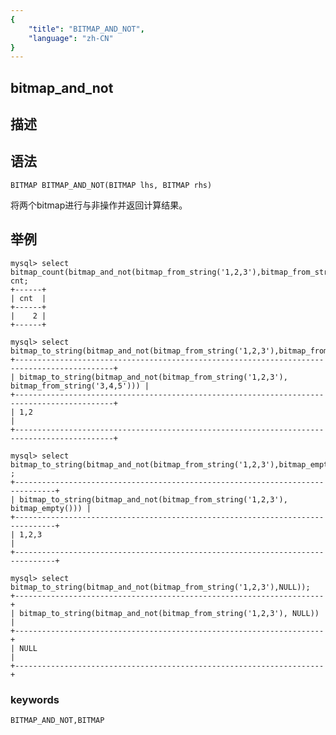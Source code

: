 ```yaml
---
{
    "title": "BITMAP_AND_NOT",
    "language": "zh-CN"
}
---
```


<!-- 
Licensed to the Apache Software Foundation (ASF) under one
or more contributor license agreements.  See the NOTICE file
distributed with this work for additional information
regarding copyright ownership.  The ASF licenses this file
to you under the Apache License, Version 2.0 (the
"License"); you may not use this file except in compliance
with the License.  You may obtain a copy of the License at

  http://www.apache.org/licenses/LICENSE-2.0

Unless required by applicable law or agreed to in writing,
software distributed under the License is distributed on an
"AS IS" BASIS, WITHOUT WARRANTIES OR CONDITIONS OF ANY
KIND, either express or implied.  See the License for the
specific language governing permissions and limitations
under the License.
-->

## bitmap_and_not
## 描述
## 语法

`BITMAP BITMAP_AND_NOT(BITMAP lhs, BITMAP rhs)`

将两个bitmap进行与非操作并返回计算结果。

## 举例

```
mysql> select bitmap_count(bitmap_and_not(bitmap_from_string('1,2,3'),bitmap_from_string('3,4,5'))) cnt;
+------+
| cnt  |
+------+
|    2 |
+------+

mysql> select bitmap_to_string(bitmap_and_not(bitmap_from_string('1,2,3'),bitmap_from_string('3,4,5')));
+--------------------------------------------------------------------------------------------+
| bitmap_to_string(bitmap_and_not(bitmap_from_string('1,2,3'), bitmap_from_string('3,4,5'))) |
+--------------------------------------------------------------------------------------------+
| 1,2                                                                                        |
+--------------------------------------------------------------------------------------------+

mysql> select bitmap_to_string(bitmap_and_not(bitmap_from_string('1,2,3'),bitmap_empty())) ;
+-------------------------------------------------------------------------------+
| bitmap_to_string(bitmap_and_not(bitmap_from_string('1,2,3'), bitmap_empty())) |
+-------------------------------------------------------------------------------+
| 1,2,3                                                                         |
+-------------------------------------------------------------------------------+

mysql> select bitmap_to_string(bitmap_and_not(bitmap_from_string('1,2,3'),NULL));
+---------------------------------------------------------------------+
| bitmap_to_string(bitmap_and_not(bitmap_from_string('1,2,3'), NULL)) |
+---------------------------------------------------------------------+
| NULL                                                                |
+---------------------------------------------------------------------+
```

### keywords

    BITMAP_AND_NOT,BITMAP
